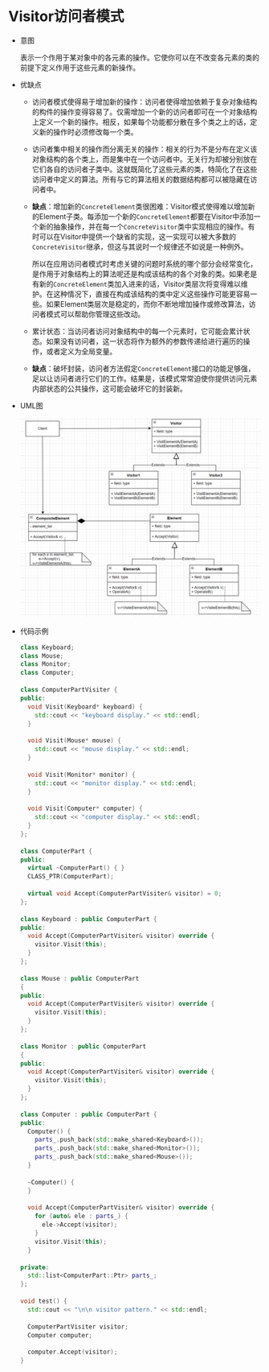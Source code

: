 # Visitor访问者模式

- 意图

  表示一个作用于某对象中的各元素的操作。它使你可以在不改变各元素的类的前提下定义作用于这些元素的新操作。

- 优缺点

  - 访问者模式使得易于增加新的操作：访问者使得增加依赖于复杂对象结构的构件的操作变得容易了。仅需增加一个新的访问者即可在一个对象结构上定义一个新的操作。相反，如果每个功能都分散在多个类之上的话，定义新的操作时必须修改每一个类。

  - 访问者集中相关的操作而分离无关的操作：相关的行为不是分布在定义该对象结构的各个类上，而是集中在一个访问者中。无关行为却被分别放在它们各自的访问者子类中。这就既简化了这些元素的类，特简化了在这些访问者中定义的算法。所有与它的算法相关的数据结构都可以被隐藏在访问者中。

  - **缺点**：增加新的`ConcreteElement`类很困难：Visitor模式使得难以增加新的Element子类。每添加一个新的`ConcreteElement`都要在Visitor中添加一个新的抽象操作，并在每一个`ConcreteVisitor`类中实现相应的操作。有时可以在Visitor中提供一个缺省的实现，这一实现可以被大多数的`ConcreteVisitor`继承，但这与其说时一个规律还不如说是一种例外。

    所以在应用访问者模式时考虑关键的问题时系统的哪个部分会经常变化，是作用于对象结构上的算法呢还是构成该结构的各个对象的类。如果老是有新的`ConcreteElement`类加入进来的话，Visitor类层次将变得难以维护。在这种情况下，直接在构成该结构的类中定义这些操作可能更容易一些。如果Element类层次是稳定的，而你不断地增加操作或修改算法，访问者模式可以帮助你管理这些改动。

  - 累计状态：当访问者访问对象结构中的每一个元素时，它可能会累计状态。如果没有访问者，这一状态将作为额外的参数传递给进行遍历的操作，或者定义为全局变量。

  - **缺点**：破坏封装，访问者方法假定`ConcreteElement`接口的功能足够强，足以让访问者进行它们的工作。结果是，该模式常常迫使你提供访问元素内部状态的公共操作，这可能会破坏它的封装新。

- UML图

  ![Visitor模式](../img/Visitor.png)

- 代码示例

  ```c++
  class Keyboard;
  class Mouse;
  class Monitor;
  class Computer;
  
  class ComputerPartVisiter {
  public:
    void Visit(Keyboard* keyboard) {
      std::cout << "keyboard display." << std::endl;
    }
  
    void Visit(Mouse* mouse) {
      std::cout << "mouse display." << std::endl;
    }
  
    void Visit(Monitor* monitor) {
      std::cout << "monitor display." << std::endl;
    }
  
    void Visit(Computer* computer) {
      std::cout << "computer display." << std::endl;
    }
  };
  
  class ComputerPart {
  public:
    virtual ~ComputerPart() { }
    CLASS_PTR(ComputerPart);
  
    virtual void Accept(ComputerPartVisiter& visitor) = 0;
  };
  
  class Keyboard : public ComputerPart {
  public:
    void Accept(ComputerPartVisiter& visitor) override {
      visitor.Visit(this);
    }
  };
  
  class Mouse : public ComputerPart
  {
  public:
    void Accept(ComputerPartVisiter& visitor) override {
      visitor.Visit(this);
    }
  };
  
  class Monitor : public ComputerPart
  {
  public:
    void Accept(ComputerPartVisiter& visitor) override {
      visitor.Visit(this);
    }
  };
  
  class Computer : public ComputerPart {
  public:
    Computer() {
      parts_.push_back(std::make_shared<Keyboard>());
      parts_.push_back(std::make_shared<Monitor>());
      parts_.push_back(std::make_shared<Mouse>());
    }
  
    ~Computer() {
    }
  
    void Accept(ComputerPartVisiter& visitor) override {
      for (auto& ele : parts_) {
        ele->Accept(visitor);
      }
      visitor.Visit(this);
    }
  
  private:
    std::list<ComputerPart::Ptr> parts_;
  };
  
  void test() {
    std::cout << "\n\n visitor pattern." << std::endl;
  
    ComputerPartVisiter visitor;
    Computer computer;
  
    computer.Accept(visitor);
  }
  ```

  